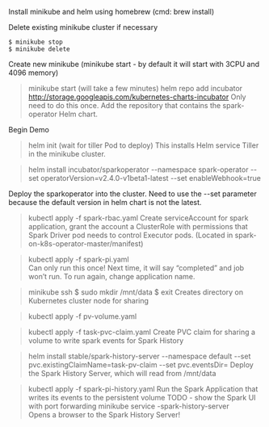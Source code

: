 Install minikube and helm using homebrew (cmd: brew install)

Delete existing minikube cluster if necessary

```
$ minikube stop
$ minikube delete
```

Create new minikube (minikube start - by default it will start with 3CPU and 4096 memory)
>minikube start  (will take a few minutes)
>helm repo add incubator http://storage.googleapis.com/kubernetes-charts-incubator
Only need to do this once. Add the repository  that contains the spark-operator Helm chart. 


Begin Demo
>helm init  (wait for tiller Pod to deploy)
This installs Helm service Tiller in the minikube  cluster.   

>helm install incubator/sparkoperator --namespace spark-operator --set operatorVersion=v2.4.0-v1beta1-latest --set enableWebhook=true

Deploy  the sparkoperator into the cluster. Need to use the --set parameter because the default version in helm chart is not the latest.  


>kubectl apply -f spark-rbac.yaml
Create serviceAccount for spark application, grant the account a ClusterRole with permissions that Spark Driver pod needs to  control Executor pods. (Located in ⁨spark-on-k8s-operator-master⁩/manifest)

>kubectl apply -f spark-pi.yaml  
Can only run this once!  Next  time, it will say “completed” and job won’t run. To run again, change application name.


>minikube ssh
$ sudo mkdir /mnt/data
$ exit
Creates directory on Kubernetes cluster node for sharing

>kubectl apply -f pv-volume.yaml


>kubectl apply -f task-pvc-claim.yaml 
Create PVC claim for sharing a volume to write spark events for Spark History


>helm install stable/spark-history-server --namespace default --set pvc.existingClaimName=task-pv-claim --set pvc.eventsDir=
Deploy the Spark History Server, which will read from /mnt/data


>kubectl apply -f spark-pi-history.yaml
Run the Spark Application that writes its events to the persistent volume
 TODO - show the Spark UI with port forwarding
 >minikube service <animal name>-spark-history-server  
Opens a browser to the Spark History Server!


